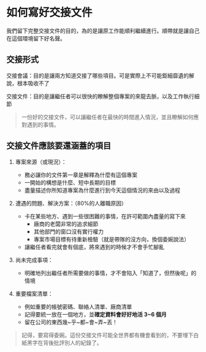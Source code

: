 # 如何寫好交接文件

我們留下完整交接文件的目的，為的是讓原工作能順利繼續進行。順帶就是讓自己在這個環境留下好名聲。



## 交接形式

交接會議：目的是讓兩方知道交接了哪些項目。可是實際上不可能鉅細靡遺的解說，根本吸收不了

交接文件：目的是讓繼任者可以很快的瞭解整個專案的來龍去脈，以及工作執行細節



> 一份好的交接文件，可以讓繼任者在最快的時間進入情況，並且瞭解如何應對遇到的事情。



## 交接文件應該要還涵蓋的項目

1. 專案來源（或現況）：
   - 務必讓你的文件第一章是解釋為什麼有這個專案
   - 一開始的構想是什麼、短中長期的目標
   - 盡量描述你所知道專案為什麼進行到今天這個情況的來由以及過程
2. 遭遇的問題、解決方案：（80%的人離職原因）
   - 卡在某些地方、遇到一些很困難的事情，在許可範圍內盡量的寫下來
     - 廠商的老闆非常的追求細節
     - 其他部門的窗口沒有實行權力
     - 專案市場目標有待重新檢驗（就是帶隊的沒方向，換個委婉說法）
   - 讓繼任者看完就會有個底，將來遇到的時候才不會手忙腳亂

3. 尚未完成事項：
   - 明確地列出繼任者所需要做的事情，才不會陷入「知道了，但然後呢」的情境

4. 重要檔案清單：
   - 例如重要的帳號密碼、聯絡人清單、廠商清單
   - 記得要統一放在一個地方，並**確定資料會好好地活 3~6 個月**
   - 留在公司的東西幾~乎~都~會~弄~丟！



> 記得，要寫得委婉。這份交接文件可能全世界都有機會看到的，不要埋下白紙黑字在背後批評別人的紀錄了。
